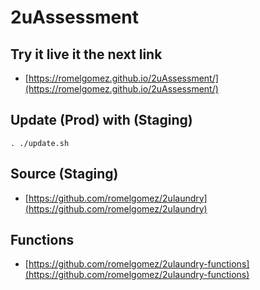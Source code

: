 # 2uAssessment

## Try it live it the next link

- [https://romelgomez.github.io/2uAssessment/](https://romelgomez.github.io/2uAssessment/)

## Update (Prod) with (Staging)

`. ./update.sh`

## Source (Staging)

- [https://github.com/romelgomez/2ulaundry](https://github.com/romelgomez/2ulaundry)

## Functions
- [https://github.com/romelgomez/2ulaundry-functions](https://github.com/romelgomez/2ulaundry-functions)
